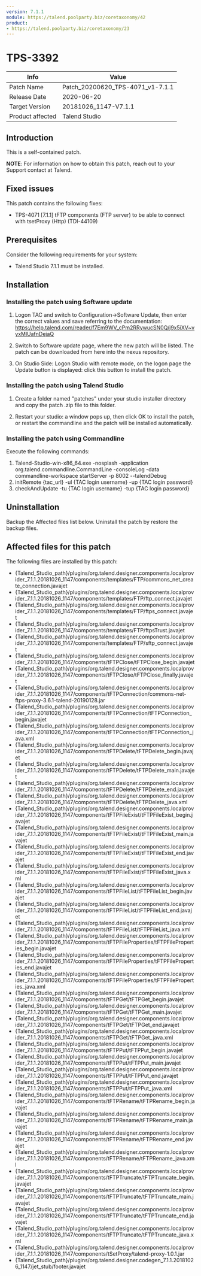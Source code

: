 ```yaml
---
version: 7.1.1
module: https://talend.poolparty.biz/coretaxonomy/42
product:
- https://talend.poolparty.biz/coretaxonomy/23
---
```


# TPS-3392

| Info             | Value |
| ---------------- | ---------------- |
| Patch Name       | Patch\_20200620_TPS-4071\_v1-7.1.1 |
| Release Date     | 2020-06-20 |
| Target Version   | 20181026\_1147-V7.1.1 |
| Product affected | Talend Studio |

## Introduction

This is a self-contained patch.

**NOTE**: For information on how to obtain this patch, reach out to your Support contact at Talend.

## Fixed issues

This patch contains the following fixes:

- TPS-4071 [7.1.1] tFTP components (FTP server) to be able to connect with tsetProxy (Http) (TDI-44109)

## Prerequisites

Consider the following requirements for your system:

- Talend Studio 7.1.1 must be installed.

## Installation

### Installing the patch using Software update

1) Logon TAC and switch to Configuration->Software Update, then enter the correct values and save referring to the documentation: https://help.talend.com/reader/f7Em9WV_cPm2RRywucSN0Q/j9x5iXV~vyxMlUafnDejaQ

2) Switch to Software update page, where the new patch will be listed. The patch can be downloaded from here into the nexus repository.

3) On Studio Side: Logon Studio with remote mode, on the logon page the Update button is displayed: click this button to install the patch.

### Installing the patch using Talend Studio

1) Create a folder named "patches" under your studio installer directory and copy the patch .zip file to this folder.

2) Restart your studio: a window pops up, then click OK to install the patch, or restart the commandline and the patch will be installed automatically.

### Installing the patch using Commandline

Execute the following commands:

1. Talend-Studio-win-x86_64.exe -nosplash -application org.talend.commandline.CommandLine -consoleLog -data commandline-workspace startServer -p 8002 --talendDebug
2. initRemote {tac_url} -ul {TAC login username} -up {TAC login password}
3. checkAndUpdate -tu {TAC login username} -tup {TAC login password}

## Uninstallation
Backup the Affected files list below. Uninstall the patch by restore the backup files.

## Affected files for this patch

The following files are installed by this patch:

- {Talend\_Studio\_path}/plugins/org.talend.designer.components.localprovider_7.1.1.20181026_1147/components/templates/FTP/commons\_net\_create\_connection.javajet
- {Talend\_Studio\_path}/plugins/org.talend.designer.components.localprovider_7.1.1.20181026_1147/components/templates/FTP/ftp\_connect.javajet
- {Talend\_Studio\_path}/plugins/org.talend.designer.components.localprovider_7.1.1.20181026_1147/components/templates/FTP/ftps\_connect.javajet
- {Talend\_Studio\_path}/plugins/org.talend.designer.components.localprovider_7.1.1.20181026_1147/components/templates/FTP/ftpsTrust.javajet
- {Talend\_Studio\_path}/plugins/org.talend.designer.components.localprovider_7.1.1.20181026_1147/components/templates/FTP/sftp\_connect.javajet
- {Talend\_Studio\_path}/plugins/org.talend.designer.components.localprovider_7.1.1.20181026_1147/components/tFTPClose/tFTPClose\_begin.javajet
- {Talend\_Studio\_path}/plugins/org.talend.designer.components.localprovider_7.1.1.20181026_1147/components/tFTPClose/tFTPClose\_finally.javajet
- {Talend\_Studio\_path}/plugins/org.talend.designer.components.localprovider_7.1.1.20181026_1147/components/tFTPConnection/commons-net-ftps-proxy-3.6.1-talend-20190128.jar
- {Talend\_Studio\_path}/plugins/org.talend.designer.components.localprovider_7.1.1.20181026_1147/components/tFTPConnection/tFTPConnection\_begin.javajet
- {Talend\_Studio\_path}/plugins/org.talend.designer.components.localprovider_7.1.1.20181026_1147/components/tFTPConnection/tFTPConnection\_java.xml
- {Talend\_Studio\_path}/plugins/org.talend.designer.components.localprovider_7.1.1.20181026_1147/components/tFTPDelete/tFTPDelete\_begin.javajet
- {Talend\_Studio\_path}/plugins/org.talend.designer.components.localprovider_7.1.1.20181026_1147/components/tFTPDelete/tFTPDelete\_main.javajet
- {Talend\_Studio\_path}/plugins/org.talend.designer.components.localprovider_7.1.1.20181026_1147/components/tFTPDelete/tFTPDelete\_end.javajet
- {Talend\_Studio\_path}/plugins/org.talend.designer.components.localprovider_7.1.1.20181026_1147/components/tFTPDelete/tFTPDelete\_java.xml
- {Talend\_Studio\_path}/plugins/org.talend.designer.components.localprovider_7.1.1.20181026_1147/components/tFTPFileExist/tFTPFileExist\_begin.javajet
- {Talend\_Studio\_path}/plugins/org.talend.designer.components.localprovider_7.1.1.20181026_1147/components/tFTPFileExist/tFTPFileExist\_main.javajet
- {Talend\_Studio\_path}/plugins/org.talend.designer.components.localprovider_7.1.1.20181026_1147/components/tFTPFileExist/tFTPFileExist\_end.javajet
- {Talend\_Studio\_path}/plugins/org.talend.designer.components.localprovider_7.1.1.20181026_1147/components/tFTPFileExist/tFTPFileExist\_java.xml
- {Talend\_Studio\_path}/plugins/org.talend.designer.components.localprovider_7.1.1.20181026_1147/components/tFTPFileList/tFTPFileList\_begin.javajet
- {Talend\_Studio\_path}/plugins/org.talend.designer.components.localprovider_7.1.1.20181026_1147/components/tFTPFileList/tFTPFileList\_end.javajet
- {Talend\_Studio\_path}/plugins/org.talend.designer.components.localprovider_7.1.1.20181026_1147/components/tFTPFileList/tFTPFileList\_java.xml
- {Talend\_Studio\_path}/plugins/org.talend.designer.components.localprovider_7.1.1.20181026_1147/components/tFTPFileProperties/tFTPFileProperties\_begin.javajet
- {Talend\_Studio\_path}/plugins/org.talend.designer.components.localprovider_7.1.1.20181026_1147/components/tFTPFileProperties/tFTPFileProperties\_end.javajet
- {Talend\_Studio\_path}/plugins/org.talend.designer.components.localprovider_7.1.1.20181026_1147/components/tFTPFileProperties/tFTPFileProperties\_java.xml
- {Talend\_Studio\_path}/plugins/org.talend.designer.components.localprovider_7.1.1.20181026_1147/components/tFTPGet/tFTPGet\_begin.javajet
- {Talend\_Studio\_path}/plugins/org.talend.designer.components.localprovider_7.1.1.20181026_1147/components/tFTPGet/tFTPGet\_main.javajet
- {Talend\_Studio\_path}/plugins/org.talend.designer.components.localprovider_7.1.1.20181026_1147/components/tFTPGet/tFTPGet\_end.javajet
- {Talend\_Studio\_path}/plugins/org.talend.designer.components.localprovider_7.1.1.20181026_1147/components/tFTPGet/tFTPGet\_java.xml
- {Talend\_Studio\_path}/plugins/org.talend.designer.components.localprovider_7.1.1.20181026_1147/components/tFTPPut/tFTPPut\_begin.javajet
- {Talend\_Studio\_path}/plugins/org.talend.designer.components.localprovider_7.1.1.20181026_1147/components/tFTPPut/tFTPPut\_main.javajet
- {Talend\_Studio\_path}/plugins/org.talend.designer.components.localprovider_7.1.1.20181026_1147/components/tFTPPut/tFTPPut\_end.javajet
- {Talend\_Studio\_path}/plugins/org.talend.designer.components.localprovider_7.1.1.20181026_1147/components/tFTPPut/tFTPPut\_java.xml
- {Talend\_Studio\_path}/plugins/org.talend.designer.components.localprovider_7.1.1.20181026_1147/components/tFTPRename/tFTPRename\_begin.javajet
- {Talend\_Studio\_path}/plugins/org.talend.designer.components.localprovider_7.1.1.20181026_1147/components/tFTPRename/tFTPRename\_main.javajet
- {Talend\_Studio\_path}/plugins/org.talend.designer.components.localprovider_7.1.1.20181026_1147/components/tFTPRename/tFTPRename\_end.javajet
- {Talend\_Studio\_path}/plugins/org.talend.designer.components.localprovider_7.1.1.20181026_1147/components/tFTPRename/tFTPRename\_java.xml
- {Talend\_Studio\_path}/plugins/org.talend.designer.components.localprovider_7.1.1.20181026_1147/components/tFTPTruncate/tFTPTruncate\_begin.javajet
- {Talend\_Studio\_path}/plugins/org.talend.designer.components.localprovider_7.1.1.20181026_1147/components/tFTPTruncate/tFTPTruncate\_main.javajet
- {Talend\_Studio\_path}/plugins/org.talend.designer.components.localprovider_7.1.1.20181026_1147/components/tFTPTruncate/tFTPTruncate\_end.javajet
- {Talend\_Studio\_path}/plugins/org.talend.designer.components.localprovider_7.1.1.20181026_1147/components/tFTPTruncate/tFTPTruncate\_java.xml
- {Talend\_Studio\_path}/plugins/org.talend.designer.components.localprovider_7.1.1.20181026_1147/components/tSetProxy/talend-proxy-1.0.1.jar
- {Talend\_Studio\_path}/plugins/org.talend.designer.codegen_7.1.1.20181026_1147/jet_stub/footer.javajet